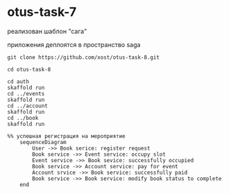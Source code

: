 # otus-task-7


реализован шаблон "сага"

приложения деплоятся в пространство saga

```
git clone https://github.com/xost/otus-task-8.git

cd otus-task-8

cd auth
skaffold run
cd ../events
skaffold run
cd ../account
skaffold run
cd ../book
skaffold run

```

```mermaid
%% успешная регистрация на мероприятие
    sequenceDiagram
        User ->> Book serice: register request
        Book service ->> Event service: occupy slot
        Event service ->> Book sevice: successfully occupied
        Book service ->> Account service: pay for event
        Account srvice ->> Book service: successfully paid
        Book service ->> Book service: modify book status to complete
    end

```
